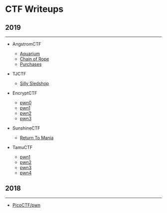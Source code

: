# CTF Writeups
## 2019
* * *
- AngstromCTF
    - [Aquarium](/content/2019_CTF/angstromCTF/writeup_pwn0.md)
    - [Chain of Rope](/content/2019_CTF/angstromCTF/writeup_pwn1.md)
    - [Purchases](/content/2019_CTF/angstromCTF/writeup_pwn2.md)

- TJCTF
    - [Silly Sledshop](/content/2019_CTF/TJCTF/writeup_pwn1.md)
    
- EncryptCTF
    - [pwn0](/content/2019_CTF/encryptCTF/writeup_pwn0.md)
    - [pwn1](/content/2019_CTF/encryptCTF/writeup_pwn1.md)
    - [pwn2](/content/2019_CTF/encryptCTF/writeup_pwn2.md)
    - [pwn3](/content/2019_CTF/encryptCTF/writeup_pwn3.md)
    
- SunshineCTF
    - [Return To Mania](/content/2019_CTF/sunshineCTF/writeup_pwn1.md)
     
- TamuCTF
    - [pwn1](/content/2019_CTF/tamuCTF/writeup_pwn1.md)
    - [pwn2](/content/2019_CTF/tamuCTF/writeup_pwn2.md)
    - [pwn3](/content/2019_CTF/tamuCTF/writeup_pwn3.md)
    - [pwn4](/content/2019_CTF/tamuCTF/writeup_pwn4.md)
    
## 2018
* * *
- [PicoCTF/pwn](/content/2018_CTF/picoCTF/writeups_pwn.md)
